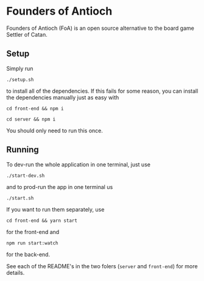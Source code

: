 # Founders of Antioch

Founders of Antioch (FoA) is an open source alternative to the board game Settler of Catan.

## Setup

Simply run

`./setup.sh`

to install all of the dependencies. If this fails for some reason, you can install the dependencies manually just as easy with

`cd front-end && npm i`

`cd server && npm i`

You should only need to run this once.

## Running

To dev-run the whole application in one terminal, just use

`./start-dev.sh`

and to prod-run the app in one terminal us

`./start.sh`

If you want to run them separately, use

`cd front-end && yarn start`

for the front-end and

`npm run start:watch`

for the back-end.

See each of the README's in the two folers (`server` and `front-end`) for more details.
